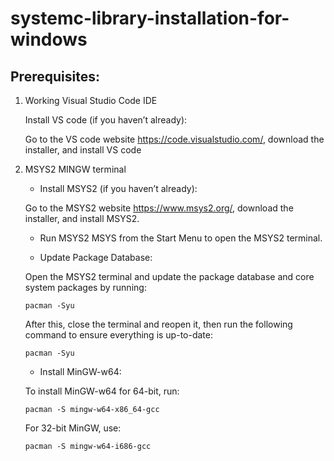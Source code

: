 # systemc-library-installation-for-windows

## Prerequisites:

1. Working Visual Studio Code IDE

   Install VS code (if you haven’t already):

   Go to the VS code website https://code.visualstudio.com/, download the installer, and install VS code
   
2. MSYS2 MINGW terminal

   - Install MSYS2 (if you haven’t already):

   Go to the MSYS2 website https://www.msys2.org/, download the installer, and install MSYS2.
   
   - Run MSYS2 MSYS from the Start Menu to open the MSYS2 terminal.

   - Update Package Database:

   Open the MSYS2 terminal and update the package database and core system packages by running:
   ```
   pacman -Syu
   ```
   After this, close the terminal and reopen it, then run the following command to ensure everything is up-to-date:
   ```
   pacman -Syu
   ```
   - Install MinGW-w64:

   To install MinGW-w64 for 64-bit, run:
   ```
   pacman -S mingw-w64-x86_64-gcc
   ```
   For 32-bit MinGW, use:
   ```
   pacman -S mingw-w64-i686-gcc
   ```

   
